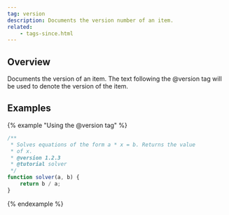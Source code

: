 ```yaml
---
tag: version
description: Documents the version number of an item.
related:
    - tags-since.html
---
```


## Overview

Documents the version of an item. The text following the @version tag will be used to denote the
version of the item.


## Examples

{% example "Using the @version tag" %}

```js
/**
 * Solves equations of the form a * x = b. Returns the value
 * of x.
 * @version 1.2.3
 * @tutorial solver
 */
function solver(a, b) {
    return b / a;
}
```
{% endexample %}
